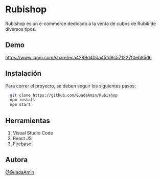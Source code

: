 
# Rubishop

Rubishop es un e-commerce dedicado a la venta de cubos de Rubik de diversos tipos.

## Demo

https://www.loom.com/share/eca4289d40da45fd8c571227f0eb85d6

## Instalación

Para correr el proyecto, se deben seguir los siguientes pasos:

```bash
  git clone https://github.com/GuadaAmin/Rubishop
  npm install
  npm start
```
    
## Herramientas

1. Visual Studio Code
2. React JS
3. Firebase


## Autora

[@GuadaAmin](https://www.github.com/GuadaAmin)

